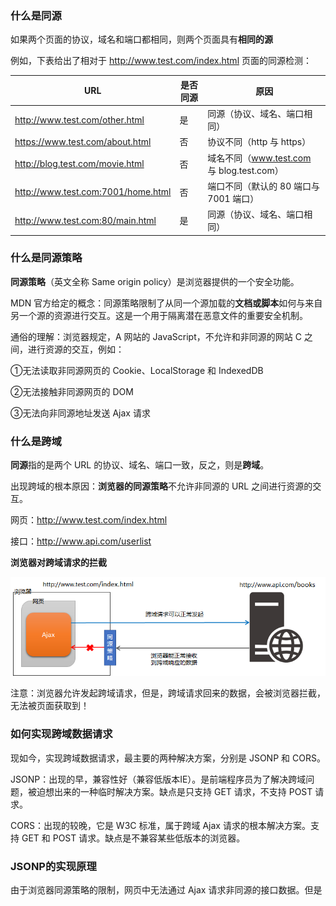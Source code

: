 ### 什么是同源

如果两个页面的协议，域名和端口都相同，则两个页面具有**相同的源**

例如，下表给出了相对于 http://www.test.com/index.html 页面的同源检测：

| **URL**                            | **是否同源** | **原因**                                  |
| ---------------------------------- | ------------ | ----------------------------------------- |
| http://www.test.com/other.html     | 是           | 同源（协议、域名、端口相同）              |
| https://www.test.com/about.html    | 否           | 协议不同（http  与  https）               |
| http://blog.test.com/movie.html    | 否           | 域名不同（www.test.com 与 blog.test.com） |
| http://www.test.com:7001/home.html | 否           | 端口不同（默认的  80 端口与  7001 端口）  |
| http://www.test.com:80/main.html   | 是           | 同源（协议、域名、端口相同）              |

### 什么是同源策略

**同源策略**（英文全称 Same origin policy）是浏览器提供的一个安全功能。

MDN 官方给定的概念：同源策略限制了从同一个源加载的**文档或脚本**如何与来自另一个源的资源进行交互。这是一个用于隔离潜在恶意文件的重要安全机制。

通俗的理解：浏览器规定，A 网站的 JavaScript，不允许和非同源的网站 C 之间，进行资源的交互，例如：

①无法读取非同源网页的 Cookie、LocalStorage 和 IndexedDB

②无法接触非同源网页的 DOM

③无法向非同源地址发送 Ajax 请求



### 什么是跨域

**同源**指的是两个 URL 的协议、域名、端口一致，反之，则是**跨域**。

出现跨域的根本原因：**浏览器的同源策略**不允许非同源的 URL 之间进行资源的交互。

网页：http://www.test.com/index.html

接口：http://www.api.com/userlist

**浏览器对跨域请求的拦截**

![image-20220805205717762](img/同源策略加跨越/image-20220805205717762.png)

注意：浏览器允许发起跨域请求，但是，跨域请求回来的数据，会被浏览器拦截，无法被页面获取到！

### **如何实现跨域数据请求**

现如今，实现跨域数据请求，最主要的两种解决方案，分别是 JSONP 和 CORS。

JSONP：出现的早，兼容性好（兼容低版本IE）。是前端程序员为了解决跨域问题，被迫想出来的一种临时解决方案。缺点是只支持 GET 请求，不支持 POST 请求。

CORS：出现的较晚，它是 W3C 标准，属于跨域 Ajax 请求的根本解决方案。支持 GET 和 POST 请求。缺点是不兼容某些低版本的浏览器。



### **JSONP**的实现原理

由于浏览器同源策略的限制，网页中无法通过 Ajax 请求非同源的接口数据。但是 <script> 标签不受浏览器同源策略的影响，可以通**过 src 属性**，请求非同源的 js 脚本。

因此，JSONP 的实现原理，就是通过 <script> 标签的 src 属性，请求跨域的数据接口，并通过**函数调用**的形式，接收跨域接口响应回来的数据。

l在发起 JSONP 请求的时候，动态向 <header> 中 append 一个 <script> 标签；

l在 JSONP 请求成功以后，动态从 <header> 中移除刚才 append 进去的 <script> 标签；

![image-20220806153251540](img/同源策略加跨越/image-20220806153251540.png)



案例如下

![image-20220806153908445](img/同源策略加跨越/image-20220806153908445.png)

在游览器执行

会发现第一行命令完美执行

![image-20220806153953895](img/同源策略加跨越/image-20220806153953895.png)

第二个存在跨域情况

Jsonp就是利用这一点来施行跨域的



**jQuery****中****JSONP****的实现过程**

会创建一个动态标签

![image-20220806160311770](img/同源策略加跨越/image-20220806160311770.png)
